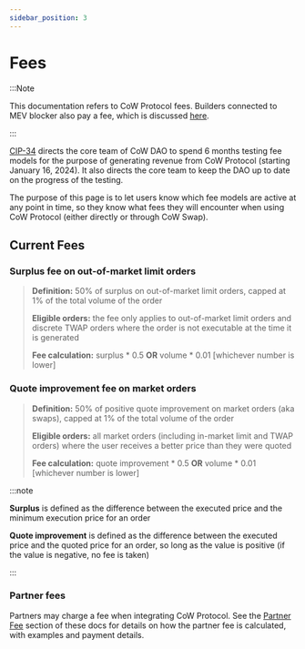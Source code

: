 ```yaml
---
sidebar_position: 3
---
```


# Fees

:::Note

This documentation refers to CoW Protocol fees. Builders connected to MEV blocker also pay a fee, which is discussed [here](/mevblocker/fees/subscription-fees).

:::

[CIP-34](https://snapshot.org/#/cow.eth/proposal/0xe358941aa3f3aeaf94d40e6904c9bb530c98f88e363c2f309d9898b0ffb16c1f) directs the core team of CoW DAO to spend 6 months testing fee models for the purpose of generating revenue from CoW Protocol (starting January 16, 2024).
It also directs the core team to keep the DAO up to date on the progress of the testing.

The purpose of this page is to let users know which fee models are active at any point in time, so they know what fees they will encounter when using CoW Protocol (either directly or through CoW Swap).

## Current Fees

### Surplus fee on out-of-market limit orders

> **Definition:** 50% of surplus on out-of-market limit orders, capped at 1% of the total volume of the order
>
> **Eligible orders:** the fee only applies to out-of-market limit orders and discrete TWAP orders where the order is not executable at the time it is generated
>
> **Fee calculation:** surplus * 0.5 **OR** volume * 0.01 [whichever number is lower]

### Quote improvement fee on market orders

> **Definition:** 50% of positive quote improvement on market orders (aka swaps), capped at 1% of the total volume of the order
>
> **Eligible orders:** all market orders (including in-market limit and TWAP orders) where the user receives a better price than they were quoted
>
> **Fee calculation:** quote improvement * 0.5 **OR** volume * 0.01 [whichever number is lower]


:::note

**Surplus** is defined as the difference between the executed price and the minimum execution price for an order

**Quote improvement** is defined as the difference between the executed price and the quoted price for an order, so long as the value is positive (if the value is negative, no fee is taken)

:::

### Partner fees

Partners may charge a fee when integrating CoW Protocol.
See the [Partner Fee](/governance/fees/partner-fee) section of these docs for details on how the partner fee is calculated, with examples and payment details.
